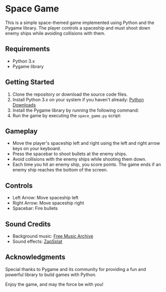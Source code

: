 # Space Game

This is a simple space-themed game implemented using Python and the Pygame library. The player controls a spaceship and must shoot down enemy ships while avoiding collisions with them.

## Requirements

- Python 3.x
- Pygame library

## Getting Started

1. Clone the repository or download the source code files.
2. Install Python 3.x on your system if you haven't already: [Python Downloads](https://www.python.org/downloads/)
3. Install the Pygame library by running the following command:
4. Run the game by executing the `space_game.py` script:



## Gameplay

- Move the player's spaceship left and right using the left and right arrow keys on your keyboard.
- Press the spacebar to shoot bullets at the enemy ships.
- Avoid collisions with the enemy ships while shooting them down.
- Each time you hit an enemy ship, you score points. The game ends if an enemy ship reaches the bottom of the screen.

## Controls

- Left Arrow: Move spaceship left
- Right Arrow: Move spaceship right
- Spacebar: Fire bullets

## Sound Credits

- Background music: [Free Music Archive](https://freemusicarchive.org/)
- Sound effects: [ZapSplat](https://www.zapsplat.com/)

## Acknowledgments

Special thanks to Pygame and its community for providing a fun and powerful library to build games with Python.

Enjoy the game, and may the force be with you!
